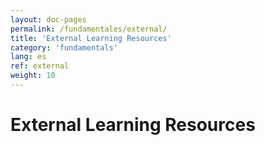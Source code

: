 ```yaml
---
layout: doc-pages
permalink: /fundamentales/external/
title: 'External Learning Resources'
category: 'fundamentals'
lang: es
ref: external
weight: 10
---
```


# External Learning Resources

